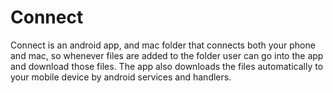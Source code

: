 # Connect
Connect is an android app, and mac folder that connects both your phone and mac, so whenever files are added to the folder user can go into the app and download those files. The app also downloads the files automatically to your mobile device by android services and handlers. 
